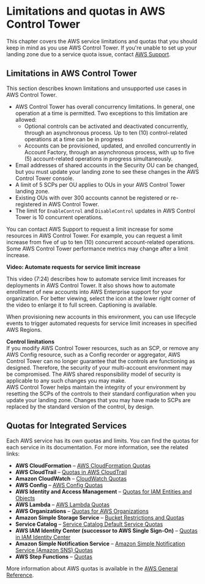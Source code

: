 # Limitations and quotas in AWS Control Tower<a name="limits"></a>

This chapter covers the AWS service limitations and quotas that you should keep in mind as you use AWS Control Tower\. If you're unable to set up your landing zone due to a service quota issue, contact [AWS Support](https://aws.amazon.com/premiumsupport/)\.

## Limitations in AWS Control Tower<a name="controltower-limits"></a>

This section describes known limitations and unsupported use cases in AWS Control Tower\.
+ AWS Control Tower has overall concurrency limitations\. In general, one operation at a time is permitted\. Two exceptions to this limitation are allowed:
  + Optional controls can be activated and deactivated concurrently, through an asynchronous process\. Up to ten \(10\) control\-related operations at a time can be in progress
  + Accounts can be provisioned, updated, and enrolled concurrently in Account Factory, through an asynchronous process, with up to five \(5\) account\-related operations in progress simultaneously\.
+ Email addresses of shared accounts in the Security OU can be changed, but you must update your landing zone to see these changes in the AWS Control Tower console\.
+ A limit of 5 SCPs per OU applies to OUs in your AWS Control Tower landing zone\.
+ Existing OUs with over 300 accounts cannot be registered or re\-registered in AWS Control Tower\.
+ The limit for `EnableControl` and `DisableControl` updates in AWS Control Tower is 10 concurrent operations\.

You can contact AWS Support to request a limit increase for some resources in AWS Control Tower\. For example, you can request a limit increase from five of up to ten \(10\) concurrent account\-related operations\. Some AWS Control Tower performance metrics may change after a limit increase\.

**Video: Automate requests for service limit increase**

This video \(7:24\) describes how to automate service limit increases for deployments in AWS Control Tower\. It also shows how to automate enrolllment of new accounts into AWS Enterprise support for your organization\. For better viewing, select the icon at the lower right corner of the video to enlarge it to full screen\. Captioning is available\.

When provisioning new accounts in this environment, you can use lifecycle events to trigger automated requests for service limit increases in specified AWS Regions\. 

**Control limitations**  
If you modify AWS Control Tower resources, such as an SCP, or remove any AWS Config resource, such as a Config recorder or aggregator, AWS Control Tower can no longer guarantee that the controls are functioning as designed\. Therefore, the security of your multi\-account environment may be compromised\. The AWS shared responsibility model of security is applicable to any such changes you may make\.   
 AWS Control Tower helps maintain the integrity of your environment by resetting the SCPs of the controls to their standard configuration when you update your landing zone\. Changes that you may have made to SCPs are replaced by the standard version of the control, by design\.

## Quotas for Integrated Services<a name="integrated-services-limits"></a>

Each AWS service has its own quotas and limits\. You can find the quotas for each service in its documentation\. For more information, see the related links:
+ **AWS CloudFormation** – [AWS CloudFormation Quotas](https://docs.aws.amazon.com/AWSCloudFormation/latest/UserGuide/cloudformation-limits.html)
+ **AWS CloudTrail** – [Quotas in AWS CloudTrail](https://docs.aws.amazon.com/awscloudtrail/latest/userguide/WhatIsCloudTrail-Limits.html)
+ **Amazon CloudWatch** – [CloudWatch Quotas](https://docs.aws.amazon.com/AmazonCloudWatch/latest/monitoring/cloudwatch_limits.html) 
+ **AWS Config** – [AWS Config Quotas](https://docs.aws.amazon.com/config/latest/developerguide/configlimits.html)
+ **AWS Identity and Access Management** – [Quotas for IAM Entities and Objects](https://docs.aws.amazon.com/IAM/latest/UserGuide/reference_iam-limits.html)
+ **AWS Lambda** – [AWS Lambda Quotas](https://docs.aws.amazon.com/lambda/latest/dg/limits.html)
+ **AWS Organizations** – [Quotas for AWS Organizations](https://docs.aws.amazon.com/organizations/latest/userguide/orgs_reference_limits.html)
+ **Amazon Simple Storage Service** – [Bucket Restrictions and Quotas](https://docs.aws.amazon.com/AmazonS3/latest/dev/BucketRestrictions.html)
+ **Service Catalog** – [Service Catalog Default Service Quotas](https://docs.aws.amazon.com/servicecatalog/latest/adminguide/limits.html)
+ **AWS IAM Identity Center \(successor to AWS Single Sign\-On\)** – [Quotas in IAM Identity Center](https://docs.aws.amazon.com/singlesignon/latest/userguide/limits.html)
+ **Amazon Simple Notification Service** – [Amazon Simple Notification Service \(Amazon SNS\) Quotas](https://docs.aws.amazon.com/general/latest/gr/aws_service_limits.html#limits_sns)
+ **AWS Step Functions** – [Quotas](https://docs.aws.amazon.com/step-functions/latest/dg/limits.html)

More information about AWS quotas is available in the [AWS General Reference](https://docs.aws.amazon.com/general/latest/gr/aws_service_limits.html#limits_config)\.